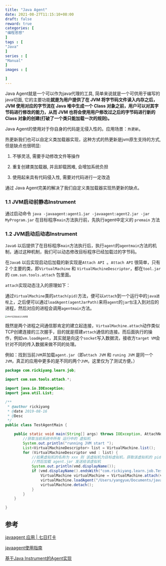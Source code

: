 ```yaml
---
title: "Java Agent"
date: 2021-08-27T11:15:10+08:00
draft: false
reward: true
categories: [
"编程思想"
]
tags : [
"Java"
]
series : [
"Manual"
]
images : [

]
---
```


[comment]: <> "# Java agent"

 Java Agent就是一个可以作为java代理的工具, 简单来说就是一个可供用于编写的java切面, 它的主要功能**就是为用户提供了在 JVM 将字节码文件读入内存之后，JVM 使用对应的字节流在 Java 堆中生成一个 Class 对象之前，用户可以对其字节码进行修改的能力，从而 JVM 也将会使用用户修改过之后的字节码进行新的Class 对象的创建(打破了一个类只能加载一次的规则)。**

 Java Agent的使用对于你自身的代码是无侵入性的。应用场景：`热更新`。

热更新我们也可以自定义类加载器实现，这种方式的热更新是jvm原生支持的方式, 但是缺点也很明显:

1. 不够灵活, 需要手动修改文件等操作

2. 重复创建类加载器, 并且卸载困难, 会增加系统负担

3. 使用起来具有代码侵入性, 需要对代码进行一定改造

通过 Java Agent完美的解决了我们自定义类加载器实现热更新的缺点。

### 1.1 JVM启动前静态Instrument

通过启动命令 `java -javaagent:agent1.jar -javaagent:agent2.jar -jar MyProgram.jar` 在目标程序`main`方法执行前，先执行agent中定义的 `premain` 方法

### 1.2 JVM启动后动态Instrument

`Java6` 以后提供了在目标程序`main`方法执行后，执行`agent`的`agentmain`方法的机制，通过这种机制，我们可以动态修改目标程序已经加载过的字节码。

在`Java6` 以后实现启动后加载的新实现是`Attach API `。`Attach API` 很简单，只有 2 个主要的类，即`VirtualMachine` 和 `VirtualMachineDescriptor`，都在`tool.jar` 的 `com.sun.tools.attach` 包里面。

`attach`实现动态注入的原理如下：

通过`VirtualMachine`类的`attach(pid)`方法，便可以`attach`到一个运行中的`java进程`上，之后便可以通过`loadAgent(agentJarPath)`来将`agent`的`jar包`注入到对应的进程，然后对应的进程会调用`agentmain`方法。

<img src="https://cdn.tkaid.com/img/1607781-20190817155003876-767522290.png" alt="attach实现动态注入的原理" style="zoom: 40%;" />

既然是两个进程之间通信那肯定的建立起连接，`VirtualMachine.attach`动作类似TCP创建连接的三次握手，目的就是搭建`attach`通信的连接。而后面执行的操作，例如`vm.loadAgent`，其实就是向这个`socket`写入数据流，接收方`target VM`会针对不同的传入数据来做不同的处理。

例如：找到当前`JVM`并加载`agent.jar`（即`attach JVM` 和 `runing JVM` 是同一个 `JVM`，真正的应用中更多的是不同的两个`JVM`，这里仅为了测试方便。）

```java
package com.rickiyang.learn.job;

import com.sun.tools.attach.*;

import java.io.IOException;
import java.util.List;

/**
 * @author rickiyang
 * @date 2019-08-16
 * @Desc
 */
public class TestAgentMain {

    public static void main(String[] args) throws IOException, AttachNotSupportedException, AgentLoadException, AgentInitializationException {
        //获取当前系统中所有 运行中的 虚拟机
        System.out.println("running JVM start ");
        List<VirtualMachineDescriptor> list = VirtualMachine.list();
        for (VirtualMachineDescriptor vmd : list) {
            //如果虚拟机的名称为 xxx 则 该虚拟机为目标虚拟机，获取该虚拟机的 pid
            //然后加载 agent.jar 发送给该虚拟机
            System.out.println(vmd.displayName());
            if (vmd.displayName().endsWith("com.rickiyang.learn.job.TestAgentMain")) {
                VirtualMachine virtualMachine = VirtualMachine.attach(vmd.id());
                virtualMachine.loadAgent("/Users/yangyue/Documents/java-agent.jar");
                virtualMachine.detach();
            }
        }
    }

}
```



## 参考

[javaagent 应用 | 七日打卡](https://juejin.cn/post/6917522279303741453)

[javaagent使用指南](https://www.cnblogs.com/rickiyang/p/11368932.html)

[基于Java Instrument的Agent实现](https://juejin.cn/post/6844903587156328455)

